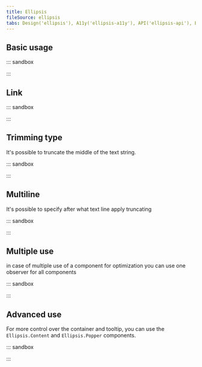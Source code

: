```yaml
---
title: Ellipsis
fileSource: ellipsis
tabs: Design('ellipsis'), A11y('ellipsis-a11y'), API('ellipsis-api'), Example('ellipsis-code'), Changelog('ellipsis-changelog')
---
```


## Basic usage

::: sandbox

<script lang="tsx">
  export Demo from './examples/basic_usage.tsx';
</script>

:::

## Link

::: sandbox

<script lang="tsx">
  export Demo from './examples/link.tsx';
</script>

:::

## Trimming type

It's possible to truncate the middle of the text string.

::: sandbox

<script lang="tsx">
  export Demo from './examples/trimming_type.tsx';
</script>

:::

## Multiline

It's possible to specify after what text line apply truncating

::: sandbox

<script lang="tsx">
  export Demo from './examples/multiline.tsx';
</script>

:::

## Multiple use

in case of multiple use of a component for optimization you can use one observer for all components

::: sandbox

<script lang="tsx">
  export Demo from './examples/multiple_use.tsx';
</script>

:::

## Advanced use

For more control over the container and tooltip, you can use the `Ellipsis.Content` and `Ellipsis.Popper` components.

::: sandbox

<script lang="tsx">
  export Demo from './examples/advanced_use.tsx';
</script>

:::
